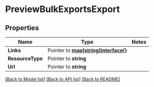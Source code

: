 # PreviewBulkExportsExport

## Properties
Name | Type | Notes
------------ | ------------- | -------------
**Links** | Pointer to [**map[string]interface{}**](.md) | 
**ResourceType** | Pointer to **string** | 
**Url** | Pointer to **string** | 

[[Back to Model list]](../README.md#documentation-for-models) [[Back to API list]](../README.md#documentation-for-api-endpoints) [[Back to README]](../README.md)


